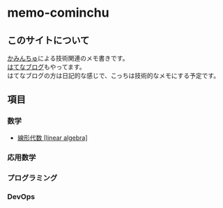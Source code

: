 # memo-cominchu

## このサイトについて

[かみんちゅ](https://twitter.com/AllisTheWill)による技術関連のメモ書きです。  
[はてなブログ](https://nanabyo.hatenablog.com/)もやってます。  
はてなブログの方は日記的な感じで、こっちは技術的なメモにする予定です。  

## 項目

### 数学

- [線形代数 [linear algebra]](linearalgebra/test1)

### 応用数学

### プログラミング

### DevOps
